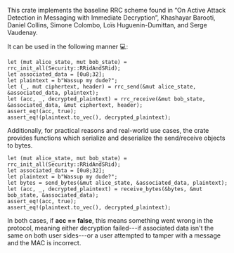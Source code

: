 This crate implements the baseline RRC scheme found in “On Active Attack Detection in Messaging with Immediate Decryption”, Khashayar Barooti, Daniel Collins, Simone Colombo, Loïs Huguenin-Dumittan, and Serge Vaudenay. 

It can be used in the following manner 💻:
```
let (mut alice_state, mut bob_state) = rrc_init_all(Security::RRidAndSRid);
let associated_data = [0u8;32];
let plaintext = b"Wassup my dude?";
let (_, mut ciphertext, header) = rrc_send(&mut alice_state, &associated_data, plaintext);
let (acc, _, decrypted_plaintext) = rrc_receive(&mut bob_state, &associated_data, &mut ciphertext, header);
assert_eq!(acc, true);
assert_eq!(plaintext.to_vec(), decrypted_plaintext);
```

Additionally, for practical reasons and real-world use cases, the crate provides functions which serialize and deserialize the send/receive objects to bytes.
```
let (mut alice_state, mut bob_state) = rrc_init_all(Security::RRidAndSRid);
let associated_data = [0u8;32];
let plaintext = b"Wassup my dude?";
let bytes = send_bytes(&mut alice_state, &associated_data, plaintext);
let (acc, _, decrypted_plaintext) = receive_bytes(&bytes, &mut bob_state, &associated_data);
assert_eq!(acc, true);
assert_eq!(plaintext.to_vec(), decrypted_plaintext);
```

In both cases, if **acc == false**, this means something went wrong in the protocol, meaning either decryption failed---if associated data isn't the same on both user sides---or a user attempted to tamper with a message and the MAC is incorrect.
